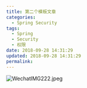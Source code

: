```yaml
---
title: 第二个模板文章
categories:
  - Spring Security
tags:
  - Spring
  - Security
  - 权限
date: 2018-09-28 14:31:29
updated: 2018-09-28 14:31:29
permalink:
---
```



![WechatIMG222.jpeg](/Users/huotaihe/local/blog/blog/source/images/first-template-WechatIMG222.jpeg)
